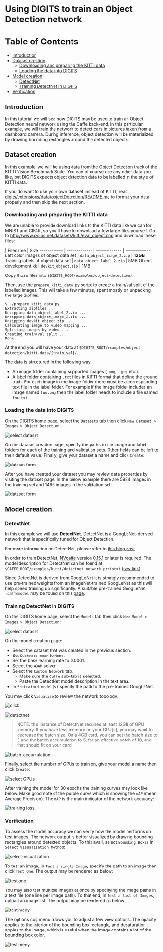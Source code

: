 # Using DIGITS to train an Object Detection network

Table of Contents
=================
* [Introduction](#introduction)
* [Dataset creation](#dataset-creation)
    * [Downloading and preparing the KITTI data](#downloading-and-preparing-the-kitti-data)
    * [Loading the data into DIGITS](#loading-the-data-into-digits)
* [Model creation](#model-creation)
    * [DetectNet](#detectnet)
    * [Training DetectNet in DIGITS](#training-detectnet-in-digits)
* [Verification](#verification)

## Introduction

In this tutorial we will see how DIGITS may be used to train an Object Detection neural network using the Caffe back-end.
In this particular example, we will train the network to detect cars in pictures taken from a dashboard camera.
During inference, object detection will be materialized by drawing bounding rectangles around the detected objects.

## Dataset creation

In this example, we will be using data from the Object Detection track of the KITTI Vision Benchmark Suite.
You can of course use any other data you like, but DIGITS expects object detection data to be labelled in the style of KITTI data.

If you do want to use your own dataset instead of KITTI, read [digits/extensions/data/objectDetection/README.md](../../digits/extensions/data/objectDetection/README.md) to format your data properly and then skip the next section.

### Downloading and preparing the KITTI data

We are unable to provide download links to the KITTI data like we can for MNIST and CIFAR, so you'll have to download a few large files yourself.
Go to http://www.cvlibs.net/datasets/kitti/eval_object.php and download these files:

 | Filename | Size
------------ | ------------- | ------------- | -------------
Left color images of object data set | `data_object_image_2.zip` | **12GB**
Training labels of object data set | `data_object_label_2.zip` | 5MB
Object development kit | `devkit_object.zip` | 1MB

Copy those files into `$DIGITS_ROOT/examples/object-detection/`.

Then, use the `prepare_kitti_data.py` script to create a train/val split of the labelled images.
This will take a few minutes, spent mostly on unpacking the large zipfiles.
```
$ ./prepare_kitti_data.py
Extracting zipfiles ...
Unzipping data_object_label_2.zip ...
Unzipping data_object_image_2.zip ...
Unzipping devkit_object.zip ...
Calculating image to video mapping ...
Splitting images by video ...
Creating train/val split ...
Done.
```

At the end you will have your data at `$DIGITS_ROOT/examples/object-detection/kitti-data/{train,val}/`.

The data is structured in the following way:
- An image folder containing supported images (`.png`, `.jpg`, etc.).
- A label folder containing `.txt` files in KITTI format that define the ground truth.
For each image in the image folder there must be a corresponding text file in the label folder.
For example if the image folder includes an image named `foo.png` then the label folder needs to include a file named `foo.txt`.

### Loading the data into DIGITS

On the DIGITS home page, select the `Datasets` tab then click `New Dataset > Images > Object Detection`:

![select dataset](select-object-detection-dataset.jpg)

On the dataset creation page, specify the paths to the image and label folders for each of the training and validation sets.
Other fields can be left to their default value.
Finally, give your dataset a name and click `Create`:

![dataset form](form-object-detection-dataset.jpg)

After you have created your dataset you may review data properties by visiting the dataset page.
In the below example there are 5984 images in the training set and 1496 images in the validation set:

![dataset form](dataset-review.jpg)

## Model creation

### DetectNet

In this example we will use **DetectNet**.
DetectNet is a GoogLeNet-derived network that is specifically tuned for Object Detection.

For more information on DetectNet, please refer to [this blog post](https://devblogs.nvidia.com/parallelforall/detectnet-deep-neural-network-object-detection-digits/).

In order to train DetectNet, [NVcaffe](https://github.com/NVIDIA/caffe) version [0.15.1](https://github.com/NVIDIA/caffe/tree/v0.15.1) or later is required.
The model description for DetectNet can be found at `$CAFFE_ROOT/examples/kitti/detectnet_network.prototxt` ([raw link](https://raw.githubusercontent.com/NVIDIA/caffe/caffe-0.15/examples/kitti/detectnet_network.prototxt)).

Since DetectNet is derived from GoogLeNet it is strongly recommended to use pre-trained weights from an ImageNet-trained GoogLeNet as this will help speed training up significantly.
A suitable pre-trained GoogLeNet `.caffemodel` may be found on this [page](https://github.com/BVLC/caffe/tree/rc3/models/bvlc_googlenet).

### Training DetectNet in DIGITS

On the DIGITS home page, select the `Models` tab then click `New Model > Images > Object Detection`:

![select dataset](select-object-detection-model.jpg)

On the model creation page:
- Select the dataset that was created in the previous section.
- Set `Subtract mean` to `None`.
- Set the base learning rate to 0.0001.
- Select the `ADAM` solver.
- Select the `Custom Network` tab.
  - Make sure the `Caffe` sub-tab is selected.
  - Paste the DetectNet model description in the text area.
- In `Pretrained model(s)` specify the path to the pre-trained GoogLeNet.

You may click `Visualize` to review the network topology:

![click](click-visualize.jpg)

![detectnet](detectnet.jpg)

> NOTE: this instance of DetectNet requires at least 12GB of GPU memory.
If you have less memory on your GPU[s], you may want to decrease the batch size.
On a 4GB card, you can set the batch size to 2 and the batch accumulation to 5, for an effective batch of 10, and that should fit on your card.

![batch-accumulation](batch-accumulation.jpg)

Finally, select the number of GPUs to train on, give your model a name then click `Create`:

![select GPUs](select-gpus.jpg)

After training the model for 30 epochs the training curves may look like below.
Make good note of the purple curve which is showing the `mAP` (mean Average Precision).
The `mAP` is the main indicator of the network accuracy:

![training loss](training-loss.jpg)

### Verification

To assess the model accuracy we can verify how the model performs on test images.
The network output is better visualized by drawing bounding rectangles around detected objects.
To this avail, select `Bounding Boxes` in `Select Visualization Method`:

![select-visualization](select-visualization.jpg)

To test an image, in `Test a single Image`, specify the path to an image then click `Test One`.
The output may be rendered as below:

![test one](test-one.jpg)

You may also test multiple images at once by specifying the image paths in a text file (one line per image path).
To that end, in `Test a list of Images`, upload an image list.
The output may be rendered as below:

![test meny](test-many.jpg)

The options cog menu allows you to adjust a few view options.
The opacity applies to the interior of the bounding box rectangle,
and desaturation appies to the image, which is useful when the image contains a lot of the bounding box color.

![test meny](display-options-menu.jpg)

